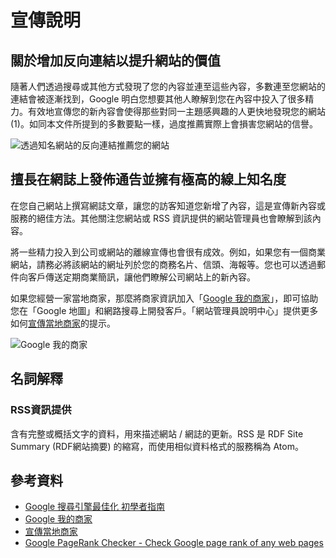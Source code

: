 # 宣傳說明

## 關於增加反向連結以提升網站的價值

隨著人們透過搜尋或其他方式發現了您的內容並連至這些內容，多數連至您網站的連結會被逐漸找到，Google 明白您想要其他人瞭解到您在內容中投入了很多精力。有效地宣傳您的新內容會使得那些對同一主題感興趣的人更快地發現您的網站 (1)。如同本文件所提到的多數要點一樣，過度推薦實際上會損害您網站的信譽。

![透過知名網站的反向連結推薦您的網站](http://i.imgur.com/xxkupcu.png)

## 擅長在網誌上發佈通告並擁有極高的線上知名度

在您自己網站上撰寫網誌文章，讓您的訪客知道您新增了內容，這是宣傳新內容或服務的絕佳方法。其他關注您網站或 RSS 資訊提供的網站管理員也會瞭解到該內容。

將一些精力投入到公司或網站的離線宣傳也會很有成效。例如，如果您有一個商業網站，請務必將該網站的網址列於您的商務名片、信頭、海報等。您也可以透過郵件向客戶傳送定期商業簡訊，讓他們瞭解公司網站上的新內容。

如果您經營一家當地商家，那麼將商家資訊加入「[Google 我的商家](https://www.google.com/intl/zh-TW/business/)」，即可協助您在「Google 地圖」和網路搜尋上開發客戶。「網站管理員說明中心」提供更多如何[宣傳當地商家](https://support.google.com/webmasters/answer/92319)的提示。

![Google 我的商家](http://i.imgur.com/nRP5U4S.png)

## 名詞解釋

### RSS資訊提供

含有完整或概括文字的資料，用來描述網站 / 網誌的更新。RSS 是 RDF Site Summary (RDF網站摘要) 的縮寫，而使用相似資料格式的服務稱為 Atom。

## 參考資料
* [Google 搜尋引擎最佳化 初學者指南](http://static.googleusercontent.com/external_content/untrusted_dlcp/www.google.com.hk/zh-TW/hk/intl/zh-TW/webmasters/docs/search-engine-optimization-starter-guide-zh-tw.pdf)
* [Google 我的商家](https://www.google.com/intl/zh-TW/business/)
* [宣傳當地商家](https://support.google.com/webmasters/answer/92319)
* [Google PageRank Checker - Check Google page rank of any web pages](http://www.prchecker.info/)
